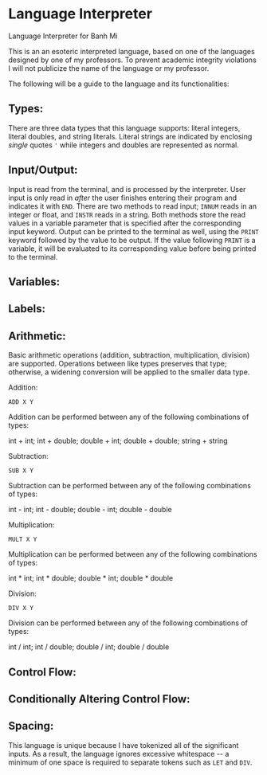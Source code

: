 # Language Interpreter
Language Interpreter for Banh Mi

This is an an esoteric interpreted language, based on one of the languages designed by one of my professors.
To prevent academic integrity violations I will not publicize the name of the language or my professor.

The following will be a guide to the language and its functionalities:

## Types:

There are three data types that this language supports: literal integers, literal doubles, and string literals. 
Literal strings are indicated by enclosing *single* quotes `'` while integers and doubles are represented as normal.

## Input/Output:

Input is read from the terminal, and is processed by the interpreter. 
User input is only read in *after* the user finishes entering their program and indicates it with `END`. 
There are two methods to read input; `INNUM` reads in an integer or float, and `INSTR` reads in a string. 
Both methods store the read values in a variable parameter that is specified after the corresponding input keyword. 
Output can be printed to the terminal as well, using the `PRINT` keyword followed by the value to be output. 
If the value following `PRINT` is a variable, it will be evaluated to its corresponding value before being printed to the terminal.

## Variables:

## Labels:



## Arithmetic:

Basic arithmetic operations (addition, subtraction, multiplication, division) are supported.
Operations between like types preserves that type; otherwise, a widening conversion will be applied to the smaller data type. 

Addition:

`ADD X Y`

Addition can be performed between any of the following combinations of types:

int + int; int + double; double + int; double + double; string + string

Subtraction:

`SUB X Y`

Subtraction can be performed between any of the following combinations of types:

int - int; int - double; double - int; double - double

Multiplication:

`MULT X Y`

Multiplication can be performed between any of the following combinations of types:

int * int; int * double; double * int; double * double

Division:

`DIV X Y`

Division can be performed between any of the following combinations of types:

int / int; int / double; double / int; double / double

## Control Flow:

## Conditionally Altering Control Flow:

## Spacing:

This language is unique because I have tokenized all of the significant inputs.
As a result, the language ignores excessive whitespace -- a minimum of one space is required to separate tokens such as `LET` and `DIV`.